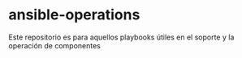 # ansible-operations

Este repositorio es para aquellos playbooks útiles en el soporte y la operación de componentes
